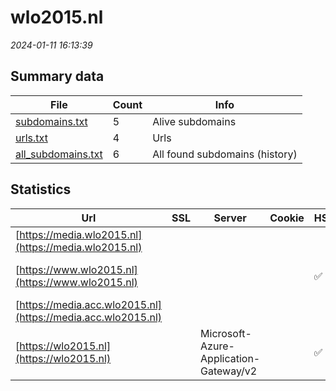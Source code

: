 # wlo2015.nl
*2024-01-11 16:13:39*
## Summary data


| File       | Count | Info |
|------------|-------|------|
|[subdomains.txt](/data/wlo2015.nl/subdomains.txt)|5|Alive subdomains|
|[urls.txt](/data/wlo2015.nl/urls.txt)|4|Urls|
|[all_subdomains.txt](/data/wlo2015.nl/all_subdomains.txt)|6|All found subdomains (history)|


## Statistics


| Url | SSL | Server | Cookie | HSTS | CSP | XFO | XXP | RP | Tech |Title |
|------------|-------|------|------|------|------|------|------|------|------|------|
|[https://media.wlo2015.nl](https://media.wlo2015.nl)| || | | | | | :white_check_mark: |Azure Azure Front Door||
|[https://www.wlo2015.nl](https://www.wlo2015.nl)| || |:white_check_mark: | :white_check_mark:| :white_check_mark: | :white_check_mark: | :white_check_mark: |HSTS MySQL PHP WordPress:6.0.1|Welvaart en Leef...|
|[https://media.acc.wlo2015.nl](https://media.acc.wlo2015.nl)| || | | | | | :white_check_mark: |Azure Azure Front Door||
|[https://wlo2015.nl](https://wlo2015.nl)| |Microsoft-Azure-Application-Gateway/v2| |:white_check_mark: | :white_check_mark:| :white_check_mark: | :white_check_mark: | :white_check_mark: ||301 Moved Perman...|